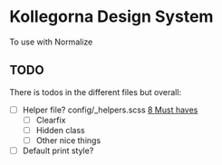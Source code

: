 # Kollegorna Design System

To use with Normalize

## TODO

There is todos in the different files but overall:

- [ ] Helper file? config/_helpers.scss [8 Must haves](http://zerosixthree.se/8-sass-mixins-you-must-have-in-your-toolbox/)
  - [ ] Clearfix
  - [ ] Hidden class
  - [ ] Other nice things
- [ ] Default print style? 
